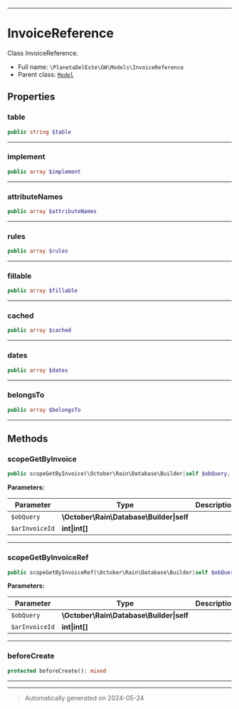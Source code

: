 ***

# InvoiceReference

Class InvoiceReference.



* Full name: `\PlanetaDelEste\GW\Models\InvoiceReference`
* Parent class: [`Model`](../../../Model.md)



## Properties


### table



```php
public string $table
```






***

### implement



```php
public array $implement
```






***

### attributeNames



```php
public array $attributeNames
```






***

### rules



```php
public array $rules
```






***

### fillable



```php
public array $fillable
```






***

### cached



```php
public array $cached
```






***

### dates



```php
public array $dates
```






***

### belongsTo



```php
public array $belongsTo
```






***

## Methods


### scopeGetByInvoice



```php
public scopeGetByInvoice(\October\Rain\Database\Builder|self $obQuery, int|int[] $arInvoiceId): \October\Rain\Database\Builder|self
```








**Parameters:**

| Parameter | Type | Description |
|-----------|------|-------------|
| `$obQuery` | **\October\Rain\Database\Builder&#124;self** |  |
| `$arInvoiceId` | **int&#124;int[]** |  |





***

### scopeGetByInvoiceRef



```php
public scopeGetByInvoiceRef(\October\Rain\Database\Builder|self $obQuery, int|int[] $arInvoiceId): \October\Rain\Database\Builder|self
```








**Parameters:**

| Parameter | Type | Description |
|-----------|------|-------------|
| `$obQuery` | **\October\Rain\Database\Builder&#124;self** |  |
| `$arInvoiceId` | **int&#124;int[]** |  |





***

### beforeCreate



```php
protected beforeCreate(): mixed
```












***


***
> Automatically generated on 2024-05-24
